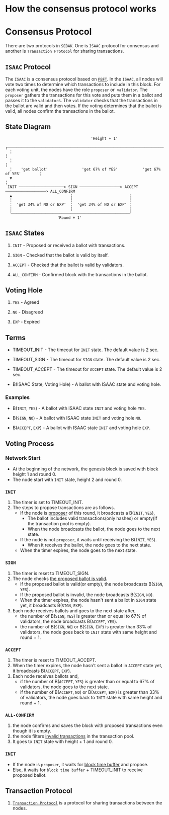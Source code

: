 # How the consensus protocol works

# Consensus Protocol

There are two protocols in `SEBAK`. One is `ISAAC` protocol for consensus and another is `Transaction Protocol` for sharing transactions.

## `ISAAC` Protocol
The `ISAAC` is a consensus protocol based on [`PBFT`](http://pmg.csail.mit.edu/papers/osdi99.pdf).
In the `ISAAC`, all nodes will vote two times to determine which transactions to include in this block.
For each voting unit, the nodes have the role `proposer` or` validator`.
The `proposer` gathers the transactions for this vote and puts them in a ballot and passes it to the `validator`s.
The `validator` checks that the transactions in the ballot are valid and then votes.
If the voting determines that the ballot is valid, all nodes confirm the transactions in the ballot.

## State Diagram

                                          'Height + 1'
      ┌──────────────────────────────────────────────────────────────────────────────────┐
      ╎                                                                                  ╎
      ╎                                                                                  ╎
      ╎    'get ballot'               'get 67% of YES'           'get 67% of YES'        ╎
      ▼                                                                                  ╎
     INIT ────────────────────> SIGN ──────────────────> ACCEPT ──────────────────> ALL_CONFIRM
      ▲                          ╎                         ╎
      ╎                          ╎                         ╎
      ╎  'get 34% of NO or EXP'  ╎  'get 34% of NO or EXP' ╎
      ╎                          ╎                         ╎
      └────────────────────────────────────────────────────┘
                           'Round + 1'

## `ISAAC` States
1. `INIT` - Proposed or received a ballot with transactions.

1. `SIGN` - Checked that the ballot is valid by itself.

1. `ACCEPT` - Checked that the ballot is valid by validators.

1. `ALL_CONFIRM` - Confirmed block with the transactions in the ballot.

## Voting Hole

1. `YES` - Agreed

1. `NO` - Disagreed

1. `EXP` - Expired

## Terms

* TIMEOUT_INIT - The timeout for `INIT` state. The default value is 2 sec.

* TIMEOUT_SIGN - The timeout for `SIGN` state. The default value is 2 sec.

* TIMEOUT_ACCEPT - The timeout for `ACCEPT` state. The default value is 2 sec.

* B(ISAAC State, Voting Hole) - A ballot with ISAAC state and voting hole.

### Examples

* B(`INIT`, `YES`) - A ballot with ISAAC state `INIT` and voting hole `YES`.

* B(`SIGN`, `NO`) - A ballot with ISAAC state `INIT` and voting hole `NO`.

* B(`ACCEPT`, `EXP`) - A ballot with ISAAC state `INIT` and voting hole `EXP`.

## Voting Process

### Network Start
* At the beginning of the network, the genesis block is saved with block height 1 and round 0.
* The node start with `INIT` state, height 2 and round 0.

### `INIT`
1. The timer is set to TIMEOUT_INIT.
1. The steps to propose transactions are as follows.
   * If the node is [proposer](how_to_select_the_proposer.md) of this round, it broadcasts a B(`INIT`, `YES`),
      * The ballot includes valid transactions(only hashes) or empty(If the transaction pool is empty).
      * When the node broadcasts the ballot, the node goes to the next state.
   * If the node is not `proposer`, it waits until receiving the B(`INIT`, `YES`).
      * When it receives the ballot, the node goes to the next state.
   * When the timer expires, the node goes to the next state.

### `SIGN`
1. The timer is reset to TIMEOUT_SIGN.
1. The node checks [the proposed ballot is valid](how_to_check_a_ballot_is_valid.md).
   * If the proposed ballot is valid(or empty), the node broadcasts B(`SIGN`, `YES`).
   * If the proposed ballot is invalid, the node broadcasts B(`SIGN`, `NO`).
   * When the timer expires, the node hasn't sent a ballot in `SIGN` state yet, it broadcasts B(`SIGN`, `EXP`).
1. Each node receives ballots and goes to the next state after,
   * the number of B(`SIGN`, `YES`) is greater than or equal to 67% of validators, the node broadcasts B(`ACCEPT`, `YES`).
   * the number of B(`SIGN`, `NO`) or B(`SIGN`, `EXP`) is greater than 33% of validators,
      the node goes back to `INIT` state with same height and round + 1.

### `ACCEPT`
1. The timer is reset to TIMEOUT_ACCEPT.
1. When the timer expires, the node hasn't sent a ballot in `ACCEPT` state yet, it broadcasts B(`ACCEPT`, `EXP`).
1. Each node receives ballots and,
   * if the number of B(`ACCEPT`, `YES`) is greater than or equal to 67% of validators, the node goes to the next state.
   * if the number of B(`ACCEPT`, `NO`) or B(`ACCEPT`, `EXP`) is greater than 33% of validators,
      the node goes back to `INIT` state with same height and round + 1.

### `ALL-CONFIRM`
1. the node confirms and saves the block with proposed transactions even though it is empty.
1. the node filters [invalid transactions](how_to_check_a_ballot_is_valid.md#transaction-validation) in the transaction pool.
1. It goes to `INIT` state with height + 1 and round 0.

### `INIT`
* If the node is `proposer`, it waits for [block time buffer](how_to_calculate_block_time_buffer.md) and propose.
* Else, it waits for `block time buffer` + TIMEOUT_INIT to receive proposed ballot.

## Transaction Protocol
1. [`Transaction Protocol`](how_transactions_are_shared.md) is a protocol for sharing transactions between the nodes.
